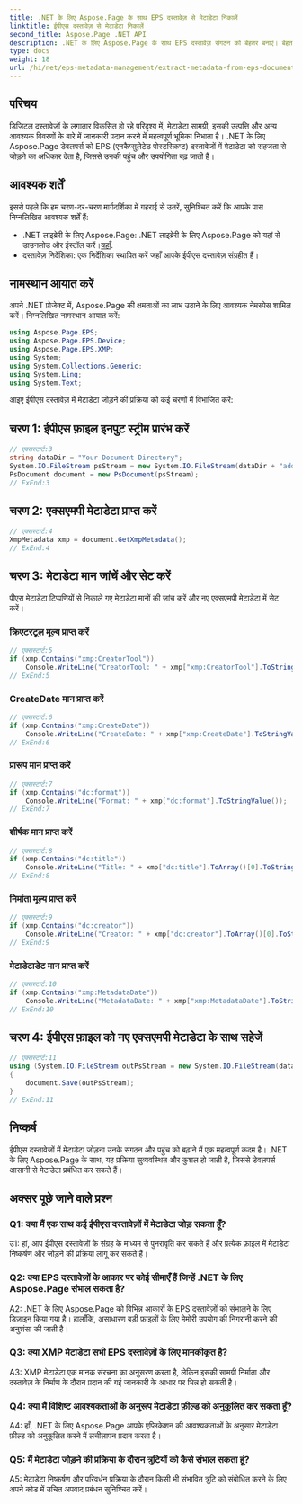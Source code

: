```yaml
---
title: .NET के लिए Aspose.Page के साथ EPS दस्तावेज़ से मेटाडेटा निकालें
linktitle: ईपीएस दस्तावेज़ से मेटाडेटा निकालें
second_title: Aspose.Page .NET API
description: .NET के लिए Aspose.Page के साथ EPS दस्तावेज़ संगठन को बेहतर बनाएं। बेहतर पहुंच और सूचना पुनर्प्राप्ति के लिए आसानी से मेटाडेटा जोड़ें।
type: docs
weight: 18
url: /hi/net/eps-metadata-management/extract-metadata-from-eps-document/
---
```

## परिचय

डिजिटल दस्तावेज़ों के लगातार विकसित हो रहे परिदृश्य में, मेटाडेटा सामग्री, इसकी उत्पत्ति और अन्य आवश्यक विवरणों के बारे में जानकारी प्रदान करने में महत्वपूर्ण भूमिका निभाता है। .NET के लिए Aspose.Page डेवलपर्स को EPS (एनकैप्सुलेटेड पोस्टस्क्रिप्ट) दस्तावेजों में मेटाडेटा को सहजता से जोड़ने का अधिकार देता है, जिससे उनकी पहुंच और उपयोगिता बढ़ जाती है।

## आवश्यक शर्तें

इससे पहले कि हम चरण-दर-चरण मार्गदर्शिका में गहराई से उतरें, सुनिश्चित करें कि आपके पास निम्नलिखित आवश्यक शर्तें हैं:

-  .NET लाइब्रेरी के लिए Aspose.Page: .NET लाइब्रेरी के लिए Aspose.Page को यहां से डाउनलोड और इंस्टॉल करें।[यहाँ](https://releases.aspose.com/page/net/).
- दस्तावेज़ निर्देशिका: एक निर्देशिका स्थापित करें जहाँ आपके ईपीएस दस्तावेज़ संग्रहीत हैं।

## नामस्थान आयात करें

अपने .NET प्रोजेक्ट में, Aspose.Page की क्षमताओं का लाभ उठाने के लिए आवश्यक नेमस्पेस शामिल करें। निम्नलिखित नामस्थान आयात करें:

```csharp
using Aspose.Page.EPS;
using Aspose.Page.EPS.Device;
using Aspose.Page.EPS.XMP;
using System;
using System.Collections.Generic;
using System.Linq;
using System.Text;
```

आइए ईपीएस दस्तावेज़ में मेटाडेटा जोड़ने की प्रक्रिया को कई चरणों में विभाजित करें:

## चरण 1: ईपीएस फ़ाइल इनपुट स्ट्रीम प्रारंभ करें

```csharp
// एक्सस्टार्ट:3
string dataDir = "Your Document Directory";
System.IO.FileStream psStream = new System.IO.FileStream(dataDir + "add_input.eps", System.IO.FileMode.Open, System.IO.FileAccess.Read);
PsDocument document = new PsDocument(psStream);
// ExEnd:3
```

## चरण 2: एक्सएमपी मेटाडेटा प्राप्त करें

```csharp
// एक्सस्टार्ट:4
XmpMetadata xmp = document.GetXmpMetadata();
// ExEnd:4
```

## चरण 3: मेटाडेटा मान जांचें और सेट करें

पीएस मेटाडेटा टिप्पणियों से निकाले गए मेटाडेटा मानों की जांच करें और नए एक्सएमपी मेटाडेटा में सेट करें।

### क्रिएटरटूल मूल्य प्राप्त करें

```csharp
// एक्सस्टार्ट:5
if (xmp.Contains("xmp:CreatorTool"))
    Console.WriteLine("CreatorTool: " + xmp["xmp:CreatorTool"].ToStringValue());
// ExEnd:5
```

### CreateDate मान प्राप्त करें

```csharp
// एक्सस्टार्ट:6
if (xmp.Contains("xmp:CreateDate"))
    Console.WriteLine("CreateDate: " + xmp["xmp:CreateDate"].ToStringValue());
// ExEnd:6
```

### प्रारूप मान प्राप्त करें

```csharp
// एक्सस्टार्ट:7
if (xmp.Contains("dc:format"))
    Console.WriteLine("Format: " + xmp["dc:format"].ToStringValue());
// ExEnd:7
```

### शीर्षक मान प्राप्त करें

```csharp
// एक्सस्टार्ट:8
if (xmp.Contains("dc:title"))
    Console.WriteLine("Title: " + xmp["dc:title"].ToArray()[0].ToStringValue());
// ExEnd:8
```

### निर्माता मूल्य प्राप्त करें

```csharp
// एक्सस्टार्ट:9
if (xmp.Contains("dc:creator"))
    Console.WriteLine("Creator: " + xmp["dc:creator"].ToArray()[0].ToStringValue());
// ExEnd:9
```

### मेटाडेटाडेट मान प्राप्त करें

```csharp
// एक्सस्टार्ट:10
if (xmp.Contains("xmp:MetadataDate"))
    Console.WriteLine("MetadataDate: " + xmp["xmp:MetadataDate"].ToStringValue());
// ExEnd:10
```

## चरण 4: ईपीएस फ़ाइल को नए एक्सएमपी मेटाडेटा के साथ सहेजें

```csharp
// एक्सस्टार्ट:11
using (System.IO.FileStream outPsStream = new System.IO.FileStream(dataDir + "add_output.eps", System.IO.FileMode.Create, System.IO.FileAccess.Write))
{
    document.Save(outPsStream);
}
// ExEnd:11
```

## निष्कर्ष

ईपीएस दस्तावेजों में मेटाडेटा जोड़ना उनके संगठन और पहुंच को बढ़ाने में एक महत्वपूर्ण कदम है। .NET के लिए Aspose.Page के साथ, यह प्रक्रिया सुव्यवस्थित और कुशल हो जाती है, जिससे डेवलपर्स आसानी से मेटाडेटा प्रबंधित कर सकते हैं।

## अक्सर पूछे जाने वाले प्रश्न

### Q1: क्या मैं एक साथ कई ईपीएस दस्तावेज़ों में मेटाडेटा जोड़ सकता हूँ?

उ1: हां, आप ईपीएस दस्तावेज़ों के संग्रह के माध्यम से पुनरावृति कर सकते हैं और प्रत्येक फ़ाइल में मेटाडेटा निष्कर्षण और जोड़ने की प्रक्रिया लागू कर सकते हैं।

### Q2: क्या EPS दस्तावेज़ों के आकार पर कोई सीमाएँ हैं जिन्हें .NET के लिए Aspose.Page संभाल सकता है?

A2: .NET के लिए Aspose.Page को विभिन्न आकारों के EPS दस्तावेज़ों को संभालने के लिए डिज़ाइन किया गया है। हालाँकि, असाधारण बड़ी फ़ाइलों के लिए मेमोरी उपयोग की निगरानी करने की अनुशंसा की जाती है।

### Q3: क्या XMP मेटाडेटा सभी EPS दस्तावेज़ों के लिए मानकीकृत है?

A3: XMP मेटाडेटा एक मानक संरचना का अनुसरण करता है, लेकिन इसकी सामग्री निर्माता और दस्तावेज़ के निर्माण के दौरान प्रदान की गई जानकारी के आधार पर भिन्न हो सकती है।

### Q4: क्या मैं विशिष्ट आवश्यकताओं के अनुरूप मेटाडेटा फ़ील्ड को अनुकूलित कर सकता हूँ?

A4: हाँ, .NET के लिए Aspose.Page आपके एप्लिकेशन की आवश्यकताओं के अनुसार मेटाडेटा फ़ील्ड को अनुकूलित करने में लचीलापन प्रदान करता है।

### Q5: मैं मेटाडेटा जोड़ने की प्रक्रिया के दौरान त्रुटियों को कैसे संभाल सकता हूं?

A5: मेटाडेटा निष्कर्षण और परिवर्धन प्रक्रिया के दौरान किसी भी संभावित त्रुटि को संबोधित करने के लिए अपने कोड में उचित अपवाद प्रबंधन सुनिश्चित करें।